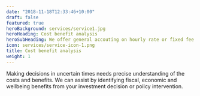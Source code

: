 ```yaml
---
date: "2018-11-18T12:33:46+10:00"
draft: false
featured: true
heroBackground: services/service1.jpg
heroHeading: Cost benefit analysis
heroSubHeading: We offer general accouting on hourly rate or fixed fee
icon: services/service-icon-1.png
title: Cost benefit analysis
weight: 1
---
```


Making decisions in uncertain times needs precise understanding of the costs and benefits. We can assist by identifying fiscal, economic and wellbeing benefits from your investment decision or policy intervention.